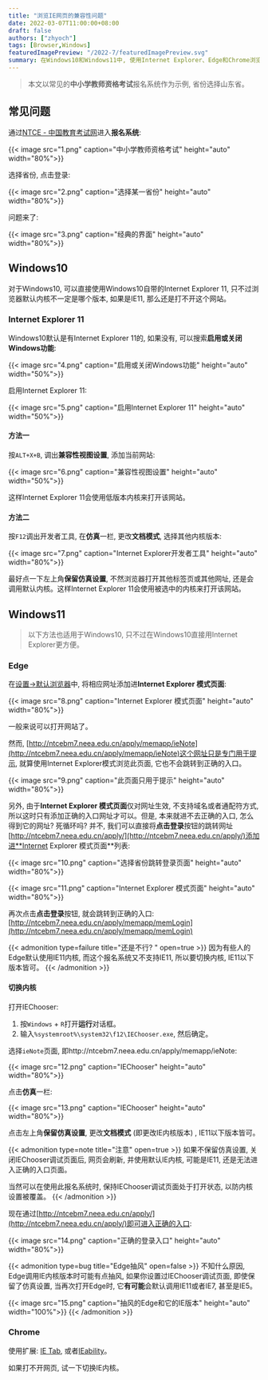 ```yaml
---
title: "浏览IE网页的兼容性问题"
date: 2022-03-07T11:00:00+08:00
draft: false
authors: ["zhyoch"]
tags: [Browser,Windows]
featuredImagePreview: "/2022-7/featuredImagePreview.svg"
summary: 在Windows10和Windows11中, 使用Internet Explorer、Edge和Chrome浏览只支持Internet Explorer的网页。
---
```


> 本文以常见的**中小学教师资格考试**报名系统作为示例, 省份选择山东省。

## 常见问题

通过[NTCE - 中国教育考试网](http://ntce.neea.edu.cn/)进入**报名系统**: 

{{< image src="1.png" caption="中小学教师资格考试" height="auto" width="80%">}}

选择省份, 点击登录: 

{{< image src="2.png" caption="选择某一省份" height="auto" width="80%">}}

问题来了: 

{{< image src="3.png" caption="经典的界面" height="auto" width="80%">}}

## Windows10

对于Windows10, 可以直接使用Windows10自带的Internet Explorer 11, 只不过浏览器默认内核不一定是哪个版本, 如果是IE11, 那么还是打不开这个网站。

### Internet Explorer 11

Windows10默认是有Internet Explorer 11的, 如果没有, 可以搜索**启用或关闭Windows功能**: 

{{< image src="4.png" caption="启用或关闭Windows功能" height="auto" width="50%">}}

启用Internet Explorer 11: 

{{< image src="5.png" caption="启用Internet Explorer 11" height="auto" width="50%">}}

#### 方法一

按`ALT+X+B`, 调出**兼容性视图设置**, 添加当前网站: 

{{< image src="6.png" caption="兼容性视图设置" height="auto" width="50%">}}

这样Internet Explorer 11会使用低版本内核来打开该网站。

#### 方法二

按`F12`调出开发者工具, 在**仿真**一栏, 更改**文档模式**, 选择其他内核版本: 

{{< image src="7.png" caption="Internet Explorer开发者工具" height="auto" width="80%">}}

最好点一下左上角**保留仿真设置**, 不然浏览器打开其他标签页或其他网址, 还是会调用默认内核。这样Internet Explorer 11会使用被选中的内核来打开该网站。

## Windows11

> 以下方法也适用于Windows10, 只不过在Windows10直接用Internet Explorer更方便。

### Edge

在[设置→默认浏览器](edge://settings/defaultBrowser)中, 将相应网址添加进**Internet Explorer 模式页面**: 

{{< image src="8.png" caption="Internet Explorer 模式页面" height="auto" width="80%">}}

一般来说可以打开网站了。

然而, [http://ntcebm7.neea.edu.cn/apply/memapp/ieNote](http://ntcebm7.neea.edu.cn/apply/memapp/ieNote)这个网址只是专门用于提示, 就算使用Internet Explorer模式浏览此页面, 它也不会跳转到正确的入口。

{{< image src="9.png" caption="此页面只用于提示" height="auto" width="80%">}}

另外, 由于**Internet Explorer 模式页面**仅对网址生效, 不支持域名或者通配符方式, 所以这时只有添加正确的入口网址才可以。但是, 本来就进不去正确的入口, 怎么得到它的网址? 死循环吗? 并不, 我们可以直接将**点击登录**按钮的跳转网址[http://ntcebm7.neea.edu.cn/apply/](http://ntcebm7.neea.edu.cn/apply/)添加进**Internet Explorer 模式页面**列表: 

{{< image src="10.png" caption="选择省份跳转登录页面" height="auto" width="80%">}}

{{< image src="11.png" caption="Internet Explorer 模式页面" height="auto" width="80%">}}

再次点击**点击登录**按钮, 就会跳转到正确的入口: [http://ntcebm7.neea.edu.cn/apply/memapp/memLogin](http://ntcebm7.neea.edu.cn/apply/memapp/memLogin)

{{< admonition type=failure title="还是不行? " open=true >}}
因为有些人的Edge默认使用IE11内核, 而这个报名系统又不支持IE11, 所以要切换内核, IE11以下版本皆可。
{{< /admonition >}}

#### 切换内核

打开IEChooser: 

1. 按`Windows` + `R`打开**运行**对话框。
2. 输入`%systemroot%\system32\f12\IEChooser.exe`, 然后确定。

选择`ieNote`页面, 即http://ntcebm7.neea.edu.cn/apply/memapp/ieNote: 

{{< image src="12.png" caption="IEChooser" height="auto" width="80%">}}

点击**仿真**一栏: 

{{< image src="13.png" caption="IEChooser" height="auto" width="80%">}}

点击左上角**保留仿真设置**, 更改**文档模式** (即更改IE内核版本) , IE11以下版本皆可。

{{< admonition type=note title="注意" open=true >}}
如果不保留仿真设置, 关闭IEChooser调试页面后, 网页会刷新, 并使用默认IE内核, 可能是IE11, 还是无法进入正确的入口页面。

当然可以在使用此报名系统时, 保持IEChooser调试页面处于打开状态, 以防内核设置被覆盖。
{{< /admonition >}}

现在通过[http://ntcebm7.neea.edu.cn/apply/](http://ntcebm7.neea.edu.cn/apply/)即可进入正确的入口: 

{{< image src="14.png" caption="正确的登录入口" height="auto" width="80%">}}

{{< admonition type=bug title="Edge抽风" open=false >}}
不知什么原因, Edge调用IE内核版本时可能有点抽风, 如果你设置过IEChooser调试页面, 即使保留了仿真设置, 当再次打开Edge时, 它**有可能**会默认调用IE11或者IE7, 甚至是IE5。

{{< image src="15.png" caption="抽风的Edge和它的IE版本" height="auto" width="100%">}}
{{< /admonition >}}

### Chrome

使用扩展: [IE Tab](https://chrome.google.com/webstore/detail/ie-tab/hehijbfgiekmjfkfjpbkbammjbdenadd), 或者[IEability](https://chrome.google.com/webstore/detail/ieability-open-in-ie/moffahdcgnjnglbepimcggkjacdmpojc/)。

如果打不开网页, 试一下切换IE内核。
